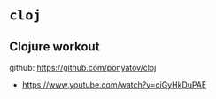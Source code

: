 #  `cloj`
## Clojure workout

github: https://github.com/ponyatov/cloj

* https://www.youtube.com/watch?v=ciGyHkDuPAE
